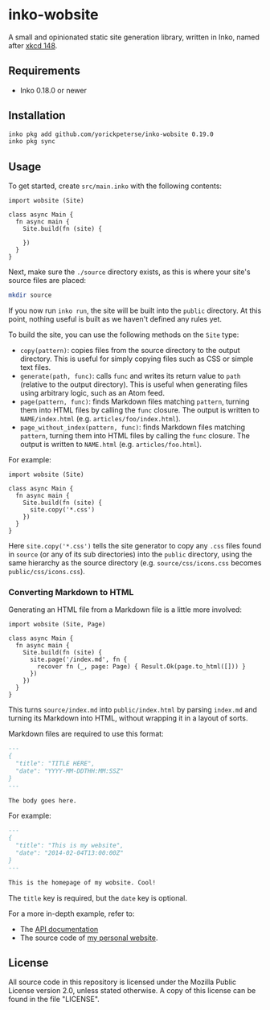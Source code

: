 # inko-wobsite

A small and opinionated static site generation library, written in Inko, named
after [xkcd 148](https://xkcd.com/148/).

## Requirements

- Inko 0.18.0 or newer

## Installation

```bash
inko pkg add github.com/yorickpeterse/inko-wobsite 0.19.0
inko pkg sync
```

## Usage

To get started, create `src/main.inko` with the following contents:

```inko
import wobsite (Site)

class async Main {
  fn async main {
    Site.build(fn (site) {

    })
  }
}
```

Next, make sure the `./source` directory exists, as this is where your site's
source files are placed:

```bash
mkdir source
```

If you now run `inko run`, the site will be built into the `public` directory.
At this point, nothing useful is built as we haven't defined any rules yet.

To build the site, you can use the following methods on the `Site` type:

- `copy(pattern)`: copies files from the source directory to the output
  directory. This is useful for simply copying files such as CSS or simple text
  files.
- `generate(path, func)`: calls `func` and writes its return value to `path`
  (relative to the output directory). This is useful when generating files using
  arbitrary logic, such as an Atom feed.
- `page(pattern, func)`: finds Markdown files matching `pattern`, turning them
  into HTML files by calling the `func` closure. The output is written to
  `NAME/index.html` (e.g. `articles/foo/index.html`).
- `page_without_index(pattern, func)`: finds Markdown files matching `pattern`,
  turning them into HTML files by calling the `func` closure. The output is
  written to `NAME.html` (e.g. `articles/foo.html`).

For example:

```inko
import wobsite (Site)

class async Main {
  fn async main {
    Site.build(fn (site) {
      site.copy('*.css')
    })
  }
}
```

Here `site.copy('*.css')` tells the site generator to copy any `.css` files
found in `source` (or any of its sub directories) into the `public` directory,
using the same hierarchy as the source directory (e.g. `source/css/icons.css`
becomes `public/css/icons.css`).

### Converting Markdown to HTML

Generating an HTML file from a Markdown file is a little more involved:

```inko
import wobsite (Site, Page)

class async Main {
  fn async main {
    Site.build(fn (site) {
      site.page('/index.md', fn {
        recover fn (_, page: Page) { Result.Ok(page.to_html([])) }
      })
    })
  }
}
```

This turns `source/index.md` into `public/index.html` by parsing `index.md` and
turning its Markdown into HTML, without wrapping it in a layout of sorts.

Markdown files are required to use this format:

```markdown
---
{
  "title": "TITLE HERE",
  "date": "YYYY-MM-DDTHH:MM:SSZ"
}
---

The body goes here.
```

For example:

```markdown
---
{
  "title": "This is my website",
  "date": "2014-02-04T13:00:00Z"
}
---

This is the homepage of my wobsite. Cool!
```

The `title` key is required, but the `date` key is optional.

For a more in-depth example, refer to:

- The [API documentation](https://yorickpeterse.github.io/inko-wobsite/)
- The source code of [my personal
  website](https://github.com/yorickpeterse/yorickpeterse.com/blob/main/src/main.inko).

## License

All source code in this repository is licensed under the Mozilla Public License
version 2.0, unless stated otherwise. A copy of this license can be found in the
file "LICENSE".
